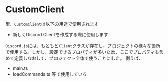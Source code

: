 # CustomClient

型、`CustomClient`は以下の用途で使用されます

- 新しくDiscord Clientを作成する際に使用します

`Discord.js`には、もともと`Client`クラスが存在し、プロジェクトの様々な箇所で使用する。しかし、設定できるプロパティが多いため、ここでプロパティも含めて定義しなおして、プロジェクト全体で使うことにした。
例えば、

- main.ts
- loadCommands.ts
  等で使用している
